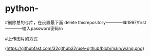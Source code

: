 # python-

#删除总的仓库，在设置最下面 delete thisrepository————llb1997/first————输入password密码\n

#上传图片的方式

(https://githubfast.com/32github32/use-github/blob/main/wang.png)
